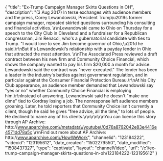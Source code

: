 {
    "title": "Ex-Trump Campaign Manager Skirts Questions in OH",
    "description": "(3 Aug 2017) In terse exchanges with audience members and the press, Corey Lewandowski, President Trump\u2019s former campaign manager, repeated skirted questions surrounding his consulting and financial activities. \r\nLewandowski came to Ohio on Thursday for a speech to the City Club in Cleveland and a fundraiser for a Republican congressman, Jim Renacci, who's a gubernatorial candidate with ties to Trump. \"I would love to see Jim become governor of Ohio,\u201d he said.\r\nBut it's Lewandowski's relationship with a payday lender in Ohio that attracted the most attention. \r\nThe Associated Press reviewed a draft contract between his new firm and Community Choice Financial, which shows the company wanted to pay his firm $20,000 a month for advice. Lewandowski said the contract was \"never executed.\" The lender has been a leader in the industry's battles against government regulation, and in particular against the Consumer Financial Protection Bureau.\r\nAt his City Club appearance, an audience member demanded that Lewandowski say \"yes or no\" whether Community Choice Financial is employing him.\r\nInstead of answering, Lewandowski said he doesn't \"make one dime\" tied to Cordray losing a job. The nonresponse left audience members groaning. Later, he told reporters that Community Choice isn't currently a client, though he said he gives \"free advice, all the time,\" to lots of people. He declined to name any of his clients.\r\n\r\n\r\nYou can license this story through AP Archive: http:\/\/www.aparchive.com\/metadata\/youtube\/0d76a8762042e83e4416e4571dd78a5c \r\nFind out more about AP Archive: http:\/\/www.aparchive.com\/HowWeWork",
    "channelid": "123184222",
    "videoid": "123195612",
    "date_created": "1502279550",
    "date_modified": "1508437327",
    "type": "captivate",
    "layout": "channelVideo",
    "url": "\/c1\/ex-trump-campaign-manager-skirts-questions-in-oh\/123184222-123195612"
}